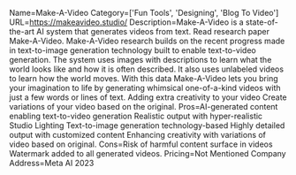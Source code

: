 Name=Make-A-Video
Category=['Fun Tools', 'Designing', 'Blog To Video']
URL=https://makeavideo.studio/
Description=Make-A-Video is a state-of-the-art AI system that generates videos from text. Read research paper Make-A-Video. Make-A-Video research builds on the recent progress made in text-to-image generation technology built to enable text-to-video generation. The system uses images with descriptions to learn what the world looks like and how it is often described. It also uses unlabeled videos to learn how the world moves. With this data Make-A-Video lets you bring your imagination to life by generating whimsical one-of-a-kind videos with just a few words or lines of text. Adding extra creativity to your video Create variations of your video based on the original.
Pros=AI-generated content enabling text-to-video generation Realistic output with hyper-realistic Studio Lighting Text-to-image generation technology-based Highly detailed output with customized content Enhancing creativity with variations of video based on original.
Cons=Risk of harmful content surface in videos Watermark added to all generated videos.
Pricing=Not Mentioned
Company Address=Meta AI 2023

